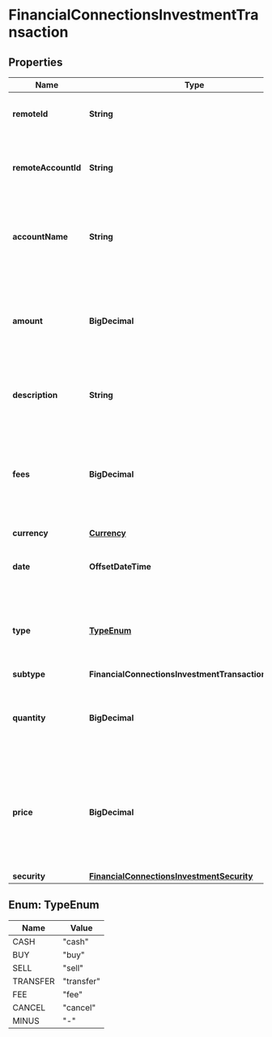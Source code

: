 

# FinancialConnectionsInvestmentTransaction


## Properties

| Name | Type | Description | Notes |
|------------ | ------------- | ------------- | -------------|
|**remoteId** | **String** | The remote ID of the Investment transaction |  |
|**remoteAccountId** | **String** | Remote Account Id of the transaction, ie Plaid Account Id |  |
|**accountName** | **String** | The name of the account associated with the investment transaction |  [optional] |
|**amount** | **BigDecimal** | The amount of the investment transaction, in cents. The format of this value is a double. |  |
|**description** | **String** | A description of the investment transaction |  |
|**fees** | **BigDecimal** | The fees associated with the investment transaction, in cents. The format of this value is a double. |  |
|**currency** | [**Currency**](Currency.md) |  |  |
|**date** | **OffsetDateTime** | The date and time of the investment transaction |  |
|**type** | [**TypeEnum**](#TypeEnum) | The type of the investment transaction (e.g., &#39;buy&#39;, &#39;sell&#39;, &#39;dividend&#39;) |  |
|**subtype** | **FinancialConnectionsInvestmentTransactionSubtype** |  |  [optional] |
|**quantity** | **BigDecimal** | The number of units of the security involved in this transaction |  |
|**price** | **BigDecimal** | The price of the security involved in this transaction, in cents. The format of this value is a double. |  |
|**security** | [**FinancialConnectionsInvestmentSecurity**](FinancialConnectionsInvestmentSecurity.md) |  |  |



## Enum: TypeEnum

| Name | Value |
|---- | -----|
| CASH | &quot;cash&quot; |
| BUY | &quot;buy&quot; |
| SELL | &quot;sell&quot; |
| TRANSFER | &quot;transfer&quot; |
| FEE | &quot;fee&quot; |
| CANCEL | &quot;cancel&quot; |
| MINUS | &quot;-&quot; |



